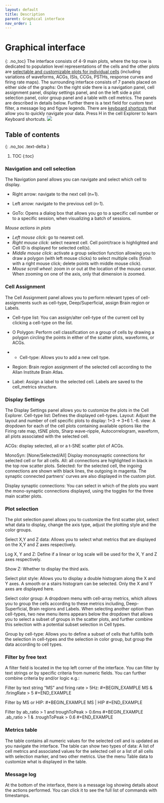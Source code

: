 ```yaml
---
layout: default
title: Description
parent: Graphical interface
nav_order: 1
---
```

# Graphical interface
{: .no_toc}
The interface consists of 4-9 main plots, where the top row is dedicated to population level representations of the cells and the other plots are [selectable and customizable plots for individual cells](/interface/single-cell-plot-options/) (including variations of waveforms, ACGs, ISIs, CCGs, PSTHs, response curves and firing rate maps). The surrounding interface consists of 7 panels placed on either side of the graphs: On the right side there is a navigation panel, cell assignment panel, display settings panel, and on the left side a plot selection panel, color group panel and a table with cell metrics. The panels are described in details below. Further there is a text field for custom text filter, a message log and figure legends. There are [keyboard shortcuts](http://localhost:4000/interface/keyboard-shortcuts/) that allow you to quickly navigate your data. Press H in the cell Explorer to learn Keyboard shortcuts.
![](https://buzsakilab.com/wp/wp-content/uploads/2019/11/Cell-Explorer-Interface-description-1.png)
## Table of contents
{: .no_toc .text-delta }

1. TOC
{:toc}


### Navigation and cell selection
The Navigation panel allows you can navigate and select which cell to display.
+ Right arrow: navigate to the next cell (n+1).

+ Left arrow: navigate to the previous cell (n-1).

+ GoTo: Opens a dialog box that allows you go to a specific cell number or to a specific session, when visualizing a batch of sessions.

*Mouse actions in plots*
+ *Left mouse click*: go to nearest cell. 
+ *Right mouse click*: select nearest cell. Cell point/trace is highlighted and Cell ID is displayed for selected cell(s).
+ *Middle mouse click*: activate a group selection function allowing you to draw a polygon (with left mouse clicks) to select multiple cells (finish with a right mouse click; delete points with middle mouse click).
+ *Mouse scroll wheel*: zoom in or out at the location of the mouse cursor. When zooming on one of the axis, only that dimension is zoomed. 

### Cell Assignment
The Cell Assignment panel allows you to perform relevant types of cell-assignments such as cell-type, Deep/Superficial, assign Brain region or Labels.

+ Cell-type list: You can assign/alter cell-type of the current cell by clicking a cell-type on the list. 

+ O Polygon: Perform cell classification on a group of cells by drawing a polygon circling the points in either of the scatter plots, waveforms, or ACGs. 

+ + Cell-type: Allows you to add a new cell type.

+ Region: Brain region assignment of the selected cell according to the Allan Institute Brain Atlas.

+ Label: Assign a label to the selected cell. Labels are saved to the cell_metrics structure.

### Display Settings
The Display Settings panel allows you to customize the plots in the Cell Explorer. 
Cell-type list: Defines the displayed cell-types. 
Layout: Adjust the layout and number of cell specific plots to display: 1+3 -> 3+6
1.-6. view: A dropdown for each of the cell plots containing available options like the Firing rate map, tSNE plots, Sharp wave-ripple, Autocorrelogram, waveform,  all plots associated with the selected cell.

ACGs: display selected, all or a t-SNE scatter plot of ACGs.

MonoSyn: [None/Selected/All] Display monosynaptic connections for selected cell or for all cells. All: all connections are highlighted in black in the top row scatter plots. Selected: for the selected cell, the ingoing connections are shown with black lines, the outgoing in magenta. The synaptic connected partners' curves are also displayed in the custom plot.

Display synaptic connections: You can select in which of the plots you want the mono-synaptic connections displayed, using the toggles for the three main scatter plots.

### Plot selection
The plot selection panel allows you to customize the first scatter plot, select what data to display, change the axis type, adjust the plotting style and the color groups.

Select X,Y and Z data: Allows you to select what metrics that are displayed on the X,Y and Z axes respectively.

Log X, Y and Z: Define if a linear or log scale will be used for the X, Y and Z axes respectively.

Show Z: Whether to display the third axis.

Select plot style: Allows you to display a double histogram along the X and Y axes. A smooth or a stairs histogram can be selected. Only the X and Y axes are displayed here.

Select color group: A dropdown menu with cell-array metrics, which allows you to group the cells according to these metrics including, Deep-Superficial, Brain regions and Labels. When selecting another option than cell-types, two new menu items appears below the dropdown that allows you to select a subset of groups in the scatter plots, and further combine this selection with a potential subset selection in Cell types.

Group by cell-type: Allows you to define a subset of cells that fulfills both the selection in cell-types and the selection in color group, but group the data according to cell types.

### Filter by free text
A filter field is located in the top left corner of the interface. You can filter by text strings or by specific criteria from numeric fields. You can further combine criteria by and/or logic e.g.:

Filter by text string "MS" and firing rate > 5Hz: 
#+BEGIN_EXAMPLE
MS & .firingRate > 5
#+END_EXAMPLE

Filter by MS or HIP:
#+BEGIN_EXAMPLE
MS | HIP
#+END_EXAMPLE

Filter by ab_ratio > 1 and troughToPeak > 0.6ms
#+BEGIN_EXAMPLE
.ab_ratio > 1 & .troughToPeak > 0.6
#+END_EXAMPLE

### Metrics table
The table contains all numeric values for the selected cell and is updated as you navigate the interface. The table can show two types of data: A list of cell metrics and associated values for the selected cell or a list of all cells with selection marker, and two other metrics. Use the menu Table data to customize what is displayed in the table.

### Message log
At the bottom of the interface, there is a message log showing details about the actions performed. You can click it to see the full list of commands with timestamps. 

